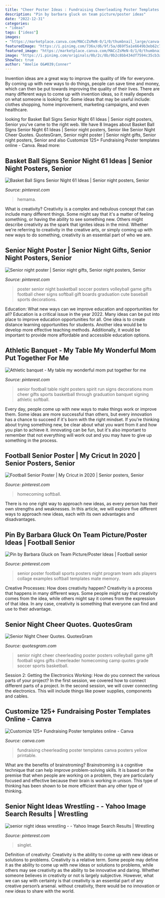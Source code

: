 ```yaml
---
title: "Cheer Poster Ideas : Fundraising Cheerleading Poster Templates Canva Posters Yellow Printable"
description: "Pin by barbara gluck on team picture/poster ideas"
date: "2022-12-31"
categories:
- "ideas"
tags: ["ideas"]
images:
- "https://marketplace.canva.com/MACcZsMeN-0/1/0/thumbnail_large/canva-blue-yellow-cheerleading-fundraising-poster-MACcZsMeN-0.jpg"
featuredImage: "https://i.pinimg.com/736x/d6/9f/5a/d69f5a1e6649b3eb62c750f2ac00c941.jpg"
featured_image: "https://marketplace.canva.com/MACcZsMeN-0/1/0/thumbnail_large/canva-blue-yellow-cheerleading-fundraising-poster-MACcZsMeN-0.jpg"
image: "https://i.pinimg.com/originals/0b/2c/8b/0b2c8bb434df7594c35cb3a239a3504e.jpg"
ShowToc: true
author: "Amelie O&#039;Conner"
---
```



Invention ideas are a great way to improve the quality of life for everyone. By coming up with new ways to do things, people can save time and money, which can then be put towards improving the quality of their lives. There are many different ways to come up with invention ideas, so it really depends on what someone is looking for. Some ideas that may be useful include: clothes shopping, home improvement, marketing campaigns, and even healthcare.

	

		
looking for Basket Ball Signs Senior Night 61 Ideas | Senior night posters, Senior you've came to the right web. We have 8 Images about Basket Ball Signs Senior Night 61 Ideas | Senior night posters, Senior like Senior Night Cheer Quotes. QuotesGram, Senior night poster | Senior night gifts, Senior night posters, Senior and also Customize 125+ Fundraising Poster templates online - Canva. Read more:
		
    
## Basket Ball Signs Senior Night 61 Ideas | Senior Night Posters, Senior

<img loading=lazy src="https://i.pinimg.com/736x/d6/9f/5a/d69f5a1e6649b3eb62c750f2ac00c941.jpg" onerror="this.onerror=null;this.src='https://tse2.mm.bing.net/th?id=OIP.RsGCzvIpCUO9nmfdPNpgIgAAAA&amp;pid=15.1';" alt="Basket Ball Signs Senior Night 61 Ideas | Senior night posters, Senior">

_Source: pinterest.com_

>hemama. 

	

What is creativity?
Creativity is a complex and nebulous concept that can include many different things. Some might say that it's a matter of feeling something, or having the ability to see something new. Others might describe creativity as the spark that ignites ideas in the mind. Whether we're referring to creativity in the creative arts, or simply coming up with new ways to do something, creativity is an essential part of who we are.

    
## Senior Night Poster | Senior Night Gifts, Senior Night Posters, Senior

<img loading=lazy src="https://i.pinimg.com/originals/0b/2c/8b/0b2c8bb434df7594c35cb3a239a3504e.jpg" onerror="this.onerror=null;this.src='https://tse1.mm.bing.net/th?id=OIP.2huguX_sInre_eB0ldmRkAHaJ4&amp;pid=15.1';" alt="Senior night poster | Senior night gifts, Senior night posters, Senior">

_Source: pinterest.com_

>poster senior night basketball soccer posters volleyball game gifts football cheer signs softball gift boards graduation cute baseball sports decorations. 

	

Education: What new ways can we improve education and opportunities for all?
Education is a critical issue in the year 2022. Many ideas can be put into place to improve education opportunities for all. One idea is to create distance learning opportunities for students. Another idea would be to develop more effective teaching methods. Additionally, it would be important to provide more affordable and accessible education options.

    
## Athletic Banquet - My Table My Wonderful Mom Put Together For Me

<img loading=lazy src="https://i.pinimg.com/736x/00/d1/db/00d1db17f3e7b8599cef43214b9c1cc5.jpg" onerror="this.onerror=null;this.src='https://tse4.mm.bing.net/th?id=OIP.TDMLd8svJJ2I1F85FDpKRwHaJ3&amp;pid=15.1';" alt="Athletic banquet - My table my wonderful mom put together for me">

_Source: pinterest.com_

>senior football table night posters spirit run signs decorations mom cheer gifts sports basketball through graduation banquet signing athletic softball. 

	

Every day, people come up with new ways to make things work or improve them. Some ideas are more successful than others, but every innovation has a chance to succeed if it's born with the right mindset. If you're thinking about trying something new, be clear about what you want from it and how you plan to achieve it. innovating can be fun, but it's also important to remember that not everything will work out and you may have to give up something in the process.

    
## Football Senior Poster | My Cricut In 2020 | Senior Posters, Senior

<img loading=lazy src="https://i.pinimg.com/originals/df/8a/fe/df8afeea6293952a152365121d343468.jpg" onerror="this.onerror=null;this.src='https://tse2.mm.bing.net/th?id=OIP.-HosGCXGOOSq8WiweaGVVAAAAA&amp;pid=15.1';" alt="Football Senior Poster | My Cricut in 2020 | Senior posters, Senior">

_Source: pinterest.com_

>homecoming softball. 

	

There is no one right way to approach new ideas, as every person has their own strengths and weaknesses. In this article, we will explore five different ways to approach new ideas, each with its own advantages and disadvantages.

    
## Pin By Barbara Gluck On Team Picture/Poster Ideas | Football Senior

<img loading=lazy src="https://i.pinimg.com/736x/25/24/d2/2524d2c38db8bb65bcb95ad773d1cca4--team-poster-ideas-cheerleading-photos.jpg" onerror="this.onerror=null;this.src='https://tse3.mm.bing.net/th?id=OIP.6O2Y6VfydbwWHWhS3fqKLQHaLH&amp;pid=15.1';" alt="Pin by Barbara Gluck on Team Picture/Poster Ideas | Football senior">

_Source: pinterest.com_

>senior poster football sports posters night program team ads players collage examples softball templates mate memory. 

	

Creative Processes: How does creativity happen?
Creativity is a process that happens in many different ways. Some people might say that creativity comes from the idea, while others might say it comes from the expression of that idea. In any case, creativity is something that everyone can find and use to their advantage.

    
## Senior Night Cheer Quotes. QuotesGram

<img loading=lazy src="https://cdn.quotesgram.com/img/45/47/1305876600-612db3c1cdfbbdeb81bfedcea1b356e9.jpg" onerror="this.onerror=null;this.src='https://tse4.mm.bing.net/th?id=OIP.jxxib-36SAJGBTZMbovZewHaJ3&amp;pid=15.1';" alt="Senior Night Cheer Quotes. QuotesGram">

_Source: quotesgram.com_

>senior night cheer cheerleading poster posters volleyball game gift football signs gifts cheerleader homecoming camp quotes grade soccer sports basketball. 

	

Session 2: Getting the Electronics Working: How do you connect the various parts of your project?
In the first session, we covered how to connect different parts of a project. In the second session, we will cover connecting the electronics. This will include things like power supplies, components and cables.

    
## Customize 125+ Fundraising Poster Templates Online - Canva

<img loading=lazy src="https://marketplace.canva.com/MACcZsMeN-0/1/0/thumbnail_large/canva-blue-yellow-cheerleading-fundraising-poster-MACcZsMeN-0.jpg" onerror="this.onerror=null;this.src='https://tse1.mm.bing.net/th?id=OIP.4kIXRZqTAi_3QDjilmOP4wAAAA&amp;pid=15.1';" alt="Customize 125+ Fundraising Poster templates online - Canva">

_Source: canva.com_

>fundraising cheerleading poster templates canva posters yellow printable. 

	

What are the benefits of brainstroming?
Brainstroming is a cognitive technique that can help improve problem-solving skills. It is based on the premise that when people are working on a problem, they are particularly focused and effective because their brain is working in unison. This type of thinking has been shown to be more efficient than any other type of thinking.

    
## Senior Night Ideas Wrestling - - Yahoo Image Search Results | Wrestling

<img loading=lazy src="https://i.pinimg.com/originals/eb/0c/3d/eb0c3ddd4625e6fd94d46d9c425f2570.jpg" onerror="this.onerror=null;this.src='https://tse3.mm.bing.net/th?id=OIP.fwJ48g16q3rGMbypSzlsGwHaJ3&amp;pid=15.1';" alt="senior night ideas wrestling - - Yahoo Image Search Results | Wrestling">

_Source: pinterest.com_

>singlet. 

	

Definition of creativity: Creativity is the ability to come up with new ideas or solutions to problems.
Creativity is a relative term. Some people may define it as the ability to come up with new ideas or solutions to problems, while others may see creativity as the ability to be innovative and daring. Whether someone believes in creativity or not is largely subjective. However, what we can say with certainty is that creativity is an essential part of any creative person’s arsenal. without creativity, there would be no innovation or new ideas to share with the world.

